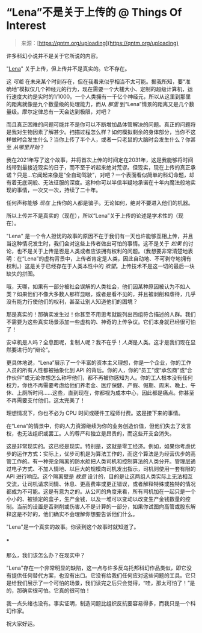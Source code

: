 <!--yml

类别：未分类

日期：2024-05-27 15:16:56

-->

# “Lena”不是关于上传的 @ Things Of Interest

> 来源：[https://qntm.org/uploading](https://qntm.org/uploading)

许多科幻小说并不是关于它所说的内容。

"[Lena](/mmacevedo)" 关于上传，但上传并不是真实的。它不存在。

这 *可能* 在未来某个时刻存在，但在我看来似乎相当不太可能。据我所知，要“准确地”模拟仅几个神经元的行为，现在需要一个大楼大小、定制的超级计算机，运行速度大约是实时的1/1000。一个人类拥有一千亿个神经元，所以从这里到那里的距离就像是九个数量级的处理能力，而从 *那里* 到“Lena”情景的距离又是几个数量级。摩尔定律总有一天会达到极限，对吧？

而且真正困难的问题可能并不是你可以不断增加晶体管解决的问题。真正的问题将是我对生物因素了解甚少。扫描过程怎么样？如何模拟剩余的身体部分，当你不这样做时会发生什么？当你上传了半个人，或者一只老鼠的大脑时会发生什么？你甚至 *从哪里开始*？

我在2021年写了这个故事，并将首次上传的时间定在2031年，这是我能够将时间线带到最接近现实的日子，而不至于听起来绝对荒谬。但现实，现在上传的真正承诺？只是…它闻起来像是“全自动驾驶”，对吧？一个表面看似简单的科幻命题，却有着无底洞般、无法征服的深度。这种你可以半信半疑地承诺在十年内魔法般地实现的事情，一次又一次，持续了二十年。

任何声称能够 *现在* 上传你的人都是骗子。无论如何，绝对不要进入他们的机器。

所以上传并不是真实的（现在），所以“Lena”关于上传的论述是学术性的（现在）。

"Lena" 是一个令人担忧的故事的原因不在于我们有一天也许能够互相上传，并且当这种情况发生时，我们会对这些上传者做出可怕的事情。这不是关于 *如果* 的讨论，也不是关于上传是否是人类或者应该拥有权利的问题。（我想要非常清楚地表明：在“Lena”的虚构背景中，上传者肯定是人类，因此自动地、不可剥夺地拥有权利。）这是关于已经存在于人类本性中的 *欲望*。上传技术不是这一切的最后一块缺失的拼图。

哦，天哪，如果有一部分被社会误解的人类社会，他们因某种原因被认为不如人类？如果他们不像大多数人那样显眼，或者是看不见的，并且被剥削和虐待，几乎没有能力行使他们的权利，甚至让别人知道他们的困境？

那是真实的！那确实发生过！你甚至不用思考就能列出四组符合描述的人群。我们不需要为这些真实场景添加一些虚构的、神奇的上传争议。它们本身就已经很可怕了！

安卓机是人吗？全息图呢，复制人呢？我不在乎！*人类*是人类。这才是我们现在显然要进行的“辩论”。

更具体地说，“Lena”展示了一个丰富的资本主义理想，你是一个企业，你的工作人员的所有人性都被抽象化到 API 的背后。你的人，你的“员工”或“承包商”或“合作伙伴”或无论你想怎么称呼他们，都不再被你感知为人。你的工人根本没有任何权力，你也不再需要考虑给他们养老金、医疗保健、产假、假期、周末、晚上、午休、上厕所时间……这些，直到现在，你都视为成本中心，因此都是痛点。你甚至不再需要支付他们。这太完美了！

理想情况下，你也不必为 CPU 时间或硬件工程师付费。这是接下来的事情。

在“Lena”的情景中，你的人力资源继续为你的业务创造价值，但他们失去了发言权，也无法组织或罢工。人的尊严和独立是昂贵的，而这些开支会消失。

这是非常现实的。这已经是现实。特别是，这就是零工经济。例如，如果你考虑优步的运作方式：实际上，优步司机是为算法工作的，而这个算法是为经营优步的高管工作的。有一种完全隔离的防水舱把人类司机和控制算法的人类分开。管理层通过电子方式、不加人情地、以巨大的规模向司机发出指示，司机则使用一套有限的 API 进行响应。这个隔离壁是 *故意* 设计的，目的是让这两组人类实际上无法相互交流，让司机请求同情、休息、更高费率或更正错误，或者解释特殊或独特的情况都成为不可能。这是有意为之的。从公司的角度来看，所有司机加在一起只是一个小小的、被锁定的盒子，生产金钱，以及一堆可以变动以改变生产金钱数量的控制。当前的设置是否剥削或伤害人不是计算的一部分，如果你试图向高管或股东解释这是不好的，他们确实不会理解你想要告诉他们什么。

"Lena"是一个真实的故事。你读到这个故事时就知道了。

#### *

那么，我们该怎么办？在现实中？

"Lena"存在一个非常明显的缺陷，这一点与许多反乌托邦科幻作品类似，即它没有提供任何替代方案，也没有出口。它没有给我们任何应对这些问题的工具。它只是给我们展示了一个可怕的场景，我们读完之后只会觉得，“哇，那太可怕了！”是的，那确实很可怕。它真的很可怕！

我一点头绪也没有。事实证明，制造问题比组织反抗要容易得多，而我只是一个科幻作家。

祝大家好运。
